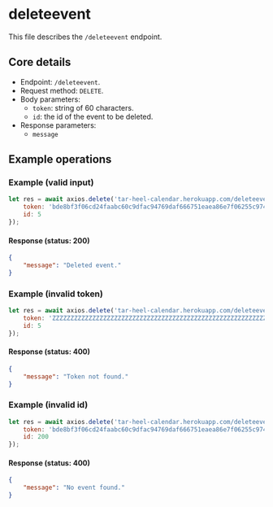 # deleteevent
This file describes the `/deleteevent` endpoint.

## Core details
* Endpoint: `/deleteevent`.
* Request method: `DELETE`.
* Body parameters:
    * `token`: string of 60 characters.
    * `id`: the id of the event to be deleted.
* Response parameters:
    * `message`

## Example operations
### Example (valid input)
```js
let res = await axios.delete('tar-heel-calendar.herokuapp.com/deleteevent', {
    token: 'bde8bf3f06cd24faabc60c9dfac94769daf666751eaea86e7f06255c9740',
    id: 5
});
```

#### Response (status: 200)
```json
{
    "message": "Deleted event."
}
```

### Example (invalid token)
```js
let res = await axios.delete('tar-heel-calendar.herokuapp.com/deleteevent', {
    token: 'ZZZZZZZZZZZZZZZZZZZZZZZZZZZZZZZZZZZZZZZZZZZZZZZZZZZZZZZZZZZZ',
    id: 5
});
```

#### Response (status: 400)
```json
{
    "message": "Token not found."
}
```

### Example (invalid id)
```js
let res = await axios.delete('tar-heel-calendar.herokuapp.com/deleteevent', {
    token: 'bde8bf3f06cd24faabc60c9dfac94769daf666751eaea86e7f06255c9740',
    id: 200
});
```

#### Response (status: 400)
```json
{
    "message": "No event found."
}
```
